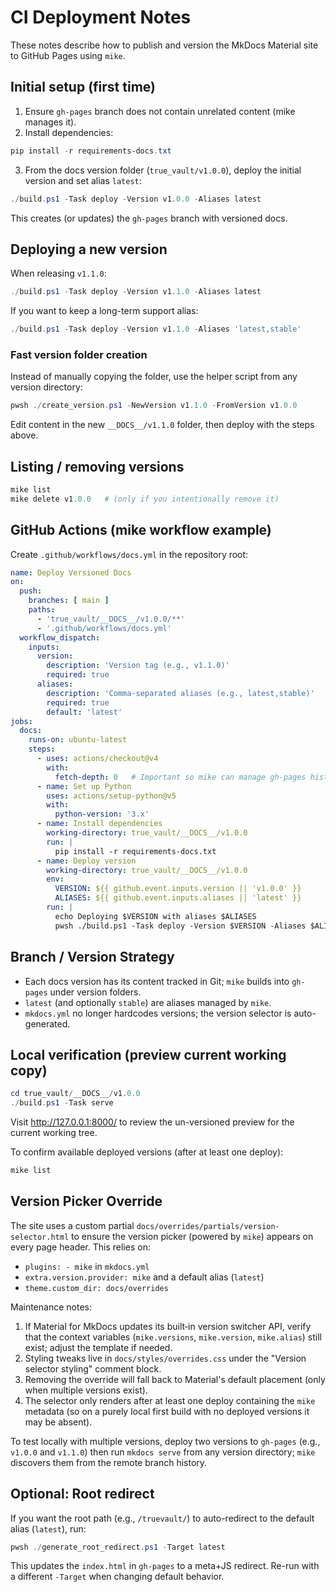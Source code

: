 # CI Deployment Notes

These notes describe how to publish and version the MkDocs Material site to GitHub Pages using `mike`.

## Initial setup (first time)
1. Ensure `gh-pages` branch does not contain unrelated content (mike manages it).
2. Install dependencies:
  ```powershell
  pip install -r requirements-docs.txt
  ```
3. From the docs version folder (`true_vault/v1.0.0`), deploy the initial version and set alias `latest`:
  ```powershell
  ./build.ps1 -Task deploy -Version v1.0.0 -Aliases latest
  ```
  This creates (or updates) the `gh-pages` branch with versioned docs.

## Deploying a new version
When releasing `v1.1.0`:
```powershell
./build.ps1 -Task deploy -Version v1.1.0 -Aliases latest
```
If you want to keep a long-term support alias:
```powershell
./build.ps1 -Task deploy -Version v1.1.0 -Aliases 'latest,stable'
```

### Fast version folder creation
Instead of manually copying the folder, use the helper script from any version directory:
```powershell
pwsh ./create_version.ps1 -NewVersion v1.1.0 -FromVersion v1.0.0
```
Edit content in the new `__DOCS__/v1.1.0` folder, then deploy with the steps above.

## Listing / removing versions
```powershell
mike list
mike delete v1.0.0   # (only if you intentionally remove it)
```

## GitHub Actions (mike workflow example)
Create `.github/workflows/docs.yml` in the repository root:
```yaml
name: Deploy Versioned Docs
on:
  push:
    branches: [ main ]
    paths:
      - 'true_vault/__DOCS__/v1.0.0/**'
      - '.github/workflows/docs.yml'
  workflow_dispatch:
    inputs:
      version:
        description: 'Version tag (e.g., v1.1.0)'
        required: true
      aliases:
        description: 'Comma-separated aliases (e.g., latest,stable)'
        required: true
        default: 'latest'
jobs:
  docs:
    runs-on: ubuntu-latest
    steps:
      - uses: actions/checkout@v4
        with:
          fetch-depth: 0   # Important so mike can manage gh-pages history
      - name: Set up Python
        uses: actions/setup-python@v5
        with:
          python-version: '3.x'
      - name: Install dependencies
        working-directory: true_vault/__DOCS__/v1.0.0
        run: |
          pip install -r requirements-docs.txt
      - name: Deploy version
        working-directory: true_vault/__DOCS__/v1.0.0
        env:
          VERSION: ${{ github.event.inputs.version || 'v1.0.0' }}
          ALIASES: ${{ github.event.inputs.aliases || 'latest' }}
        run: |
          echo Deploying $VERSION with aliases $ALIASES
          pwsh ./build.ps1 -Task deploy -Version $VERSION -Aliases $ALIASES
```

## Branch / Version Strategy
- Each docs version has its content tracked in Git; `mike` builds into `gh-pages` under version folders.
- `latest` (and optionally `stable`) are aliases managed by `mike`.
- `mkdocs.yml` no longer hardcodes versions; the version selector is auto-generated.

## Local verification (preview current working copy)
```powershell
cd true_vault/__DOCS__/v1.0.0
./build.ps1 -Task serve
```
Visit http://127.0.0.1:8000/ to review the un-versioned preview for the current working tree.

To confirm available deployed versions (after at least one deploy):
```powershell
mike list
```

## Version Picker Override
The site uses a custom partial `docs/overrides/partials/version-selector.html` to ensure the version picker (powered by `mike`) appears on every page header. This relies on:

- `plugins: - mike` in `mkdocs.yml`
- `extra.version.provider: mike` and a default alias (`latest`)
- `theme.custom_dir: docs/overrides`

Maintenance notes:

1. If Material for MkDocs updates its built‑in version switcher API, verify that the context variables (`mike.versions`, `mike.version`, `mike.alias`) still exist; adjust the template if needed.
2. Styling tweaks live in `docs/styles/overrides.css` under the "Version selector styling" comment block.
3. Removing the override will fall back to Material's default placement (only when multiple versions exist).
4. The selector only renders after at least one deploy containing the `mike` metadata (so on a purely local first build with no deployed versions it may be absent).

To test locally with multiple versions, deploy two versions to `gh-pages` (e.g., `v1.0.0` and `v1.1.0`) then run `mkdocs serve` from any version directory; `mike` discovers them from the remote branch history.

## Optional: Root redirect
If you want the root path (e.g., `/truevault/`) to auto-redirect to the default alias (`latest`), run:
```powershell
pwsh ./generate_root_redirect.ps1 -Target latest
```
This updates the `index.html` in `gh-pages` to a meta+JS redirect. Re-run with a different `-Target` when changing default behavior.
